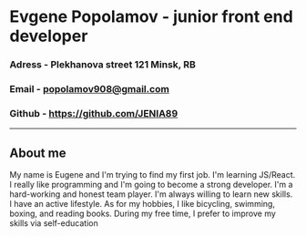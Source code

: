 # Evgene Popolamov - junior front end developer

### Adress - Plekhanova street 121 Minsk, RB

### Email - popolamov908@gmail.com

### Github - https://github.com/JENIA89

---

## About me

My name is Eugene and I'm trying to find my first job. I'm learning
JS/React. I really like programming and I'm going to become a strong
developer. I'm a hard-working and honest team player. I'm always
willing to learn new skills. I have an active lifestyle. As for my hobbies,
I like bicycling, swimming, boxing, and reading books. During my free
time, I prefer to improve my skills via self-education
